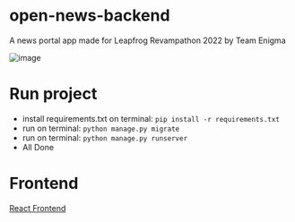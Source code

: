 # open-news-backend
A news portal app made for Leapfrog Revampathon 2022 by Team Enigma

![image](https://cdn.discordapp.com/attachments/1048633503710990417/1049751225324810301/Revampathon_-_T6.jpg)

# Run project

- install requirements.txt on terminal: `pip install -r requirements.txt`
- run on terminal: `python manage.py migrate`
- run on terminal: `python manage.py runserver`
- All Done

# Frontend

[React Frontend](https://github.com/rupakhetibinit/open-news-frontend)
